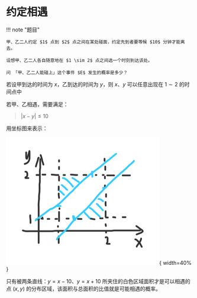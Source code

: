 # 约定相遇

!!! note "题目"

    甲、乙二人约定 $1$ 点到 $2$ 点之间在某处碰面，约定先到者要等候 $10$ 分钟才能离去。

    设想甲、乙二人各自随意地在 $1 \sim 2$ 点之间选一个时刻到达该处。

    问 「甲、乙二人能碰上」这个事件 $E$ 发生的概率是多少？

若设甲到达的时间为 $x$，乙到达的时间为 $y$，则 $x、y$ 可以任意出现在 $1 \sim 2$ 的时间点中

若甲、乙相遇，需要满足：
> $|x - y| \leq 10$

用坐标图来表示：

![约定相遇](../../img/约定相遇.png){ width=40% }

只有被两条直线：$y = x - 10$、$y = x + 10$ 所夹住的白色区域面积才是可以相遇的点 $(x, y)$ 的分布区域，该面积与总面积的比值就是可能相遇的概率。